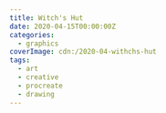 ```yaml
---
title: Witch's Hut
date: 2020-04-15T00:00:00Z
categories:
  - graphics
coverImage: cdn:/2020-04-withchs-hut
tags:
  - art
  - creative
  - procreate
  - drawing
---
```

